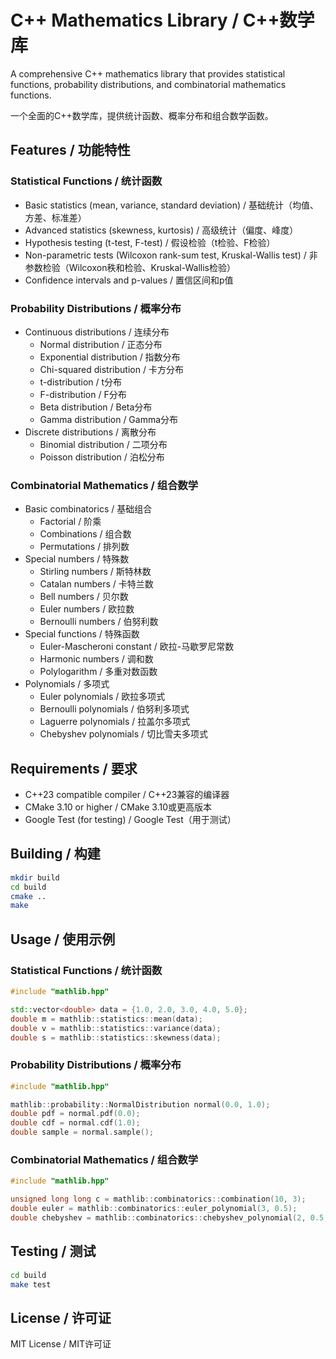 # C++ Mathematics Library / C++数学库

A comprehensive C++ mathematics library that provides statistical functions, probability distributions, and combinatorial mathematics functions.

一个全面的C++数学库，提供统计函数、概率分布和组合数学函数。

## Features / 功能特性

### Statistical Functions / 统计函数
- Basic statistics (mean, variance, standard deviation) / 基础统计（均值、方差、标准差）
- Advanced statistics (skewness, kurtosis) / 高级统计（偏度、峰度）
- Hypothesis testing (t-test, F-test) / 假设检验（t检验、F检验）
- Non-parametric tests (Wilcoxon rank-sum test, Kruskal-Wallis test) / 非参数检验（Wilcoxon秩和检验、Kruskal-Wallis检验）
- Confidence intervals and p-values / 置信区间和p值

### Probability Distributions / 概率分布
- Continuous distributions / 连续分布
  - Normal distribution / 正态分布
  - Exponential distribution / 指数分布
  - Chi-squared distribution / 卡方分布
  - t-distribution / t分布
  - F-distribution / F分布
  - Beta distribution / Beta分布
  - Gamma distribution / Gamma分布
- Discrete distributions / 离散分布
  - Binomial distribution / 二项分布
  - Poisson distribution / 泊松分布

### Combinatorial Mathematics / 组合数学
- Basic combinatorics / 基础组合
  - Factorial / 阶乘
  - Combinations / 组合数
  - Permutations / 排列数
- Special numbers / 特殊数
  - Stirling numbers / 斯特林数
  - Catalan numbers / 卡特兰数
  - Bell numbers / 贝尔数
  - Euler numbers / 欧拉数
  - Bernoulli numbers / 伯努利数
- Special functions / 特殊函数
  - Euler-Mascheroni constant / 欧拉-马歇罗尼常数
  - Harmonic numbers / 调和数
  - Polylogarithm / 多重对数函数
- Polynomials / 多项式
  - Euler polynomials / 欧拉多项式
  - Bernoulli polynomials / 伯努利多项式
  - Laguerre polynomials / 拉盖尔多项式
  - Chebyshev polynomials / 切比雪夫多项式

## Requirements / 要求
- C++23 compatible compiler / C++23兼容的编译器
- CMake 3.10 or higher / CMake 3.10或更高版本
- Google Test (for testing) / Google Test（用于测试）

## Building / 构建
```bash
mkdir build
cd build
cmake ..
make
```

## Usage / 使用示例

### Statistical Functions / 统计函数
```cpp
#include "mathlib.hpp"

std::vector<double> data = {1.0, 2.0, 3.0, 4.0, 5.0};
double m = mathlib::statistics::mean(data);
double v = mathlib::statistics::variance(data);
double s = mathlib::statistics::skewness(data);
```

### Probability Distributions / 概率分布
```cpp
#include "mathlib.hpp"

mathlib::probability::NormalDistribution normal(0.0, 1.0);
double pdf = normal.pdf(0.0);
double cdf = normal.cdf(1.0);
double sample = normal.sample();
```

### Combinatorial Mathematics / 组合数学
```cpp
#include "mathlib.hpp"

unsigned long long c = mathlib::combinatorics::combination(10, 3);
double euler = mathlib::combinatorics::euler_polynomial(3, 0.5);
double chebyshev = mathlib::combinatorics::chebyshev_polynomial(2, 0.5, true);
```

## Testing / 测试
```bash
cd build
make test
```

## License / 许可证
MIT License / MIT许可证 